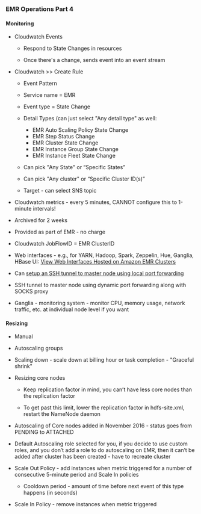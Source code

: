 ### EMR Operations Part 4

#### Monitoring

* Cloudwatch Events

    * Respond to State Changes in resources

    * Once there's a change, sends event into an event stream
    


* Cloudwatch >> Create Rule

    * Event Pattern

    * Service name = EMR

    * Event type = State Change
    
    * Detail Types (can just select "Any detail type" as well:
      * EMR Auto Scaling Policy State Change
      * EMR Step Status Change
      * EMR Cluster State Change
      * EMR Instance Group State Change
      * EMR Instance Fleet State Change

    * Can pick "Any State" or “Specific States”

    * Can pick "Any cluster" or “Specific Cluster ID(s)”

    * Target - can select SNS topic

* Cloudwatch metrics - every 5 minutes, CANNOT configure this to 1-minute intervals!

* Archived for 2 weeks

* Provided as part of EMR - no charge

* Cloudwatch JobFlowID = EMR ClusterID

* Web interfaces - e.g., for YARN, Hadoop, Spark, Zeppelin, Hue, Ganglia, HBase UI: [View Web Interfaces Hosted on Amazon EMR Clusters](http://docs.aws.amazon.com/emr/latest/ManagementGuide/emr-web-interfaces.html)

* Can [setup an SSH tunnel to master node using local port forwarding](http://docs.aws.amazon.com/emr/latest/ManagementGuide/emr-ssh-tunnel-local.html)

* SSH tunnel to master node using dynamic port forwarding along with SOCKS proxy

* Ganglia - monitoring system - monitor CPU, memory usage, network traffic, etc. at individual node level if you want

#### Resizing

* Manual

* Autoscaling groups

* Scaling down - scale down at billing hour or task completion - "Graceful shrink"

* Resizing core nodes

    * Keep replication factor in mind, you can’t have less core nodes than the replication factor

    * To get past this limit, lower the replication factor in hdfs-site.xml, restart the NameNode daemon

* Autoscaling of Core nodes added in November 2016 - status goes from PENDING to ATTACHED

* Default Autoscaling role selected for you, if you decide to use custom roles, and you don’t add a role to do autoscaling on EMR, then it can’t be added after cluster has been created - have to recreate cluster

* Scale Out Policy - add instances when metric triggered for a number of consecutive 5-minute period and Scale In policies
  * Cooldown period - amount of time before next event of this type happens (in seconds)
  
* Scale In Policy - remove instances when metric triggered
